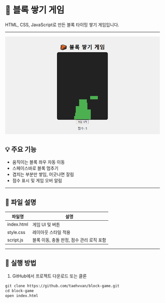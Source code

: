 # 🧱 블록 쌓기 게임

HTML, CSS, JavaScript로 만든 블록 타이밍 쌓기 게임입니다.

---

![게임 예시 화면](https://github.com/taehvvan/study-note/blob/main/HTML/project/block-game/sample.PNG)

## 💡 주요 기능

- 움직이는 블록 좌우 자동 이동
- 스페이스바로 블록 멈추기
- 겹치는 부분만 쌓임, 어긋나면 잘림
- 점수 표시 및 게임 오버 알림

---

## 📁 파일 설명

| 파일명         | 설명 |
|----------------|------|
| index.html   | 게임 UI 및 버튼 |
| style.css    | 레이아웃 스타일 적용 |
| script.js    | 블록 이동, 충돌 판정, 점수 관리 로직 포함 |

---

## 🧪 실행 방법

1. GitHub에서 프로젝트 다운로드 또는 클론

```
git clone https://github.com/taehvvan/block-game.git
cd block-game
open index.html
```
